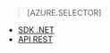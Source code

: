 ﻿> [AZURE.SELECTOR]
- [SDK .NET](/documentation/articles/media-services-get-media-processor/)
- [API REST](/documentation/articles/media-services-rest-get-media-processor/)
<!--HONumber=47-->
